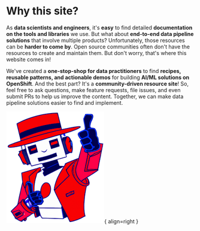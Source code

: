 # Why this site?

As **data scientists and engineers**, it's **easy** to find detailed **documentation on the tools and libraries** we use. But what about **end-to-end data pipeline solutions** that involve multiple products? Unfortunately, those resources can be **harder to come by**. Open source communities often don't have the resources to create and maintain them. But don't worry, that's where this website comes in!

We've created a **one-stop-shop for data practitioners** to find **recipes, reusable patterns, and actionable demos** for building **AI/ML solutions on OpenShift**. And the best part? It's a **community-driven resource site**! So, feel free to ask questions, make feature requests, file issues, and even submit PRs to help us improve the content. Together, we can make data pipeline solutions easier to find and implement.

![Happy Robot](/assets/robot.png){ align=right }
